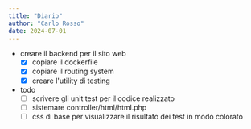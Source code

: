 ```yaml
---
title: "Diario"
author: "Carlo Rosso"
date: 2024-07-01
---
```


- creare il backend per il sito web
    -[x] copiare il dockerfile
    -[x] copiare il routing system
    -[x] creare l'utility di testing

- todo
    -[ ] scrivere gli unit test per il codice realizzato
    -[ ] sistemare controller/html/html.php
    -[ ] css di base per visualizzare il risultato dei test in modo colorato
